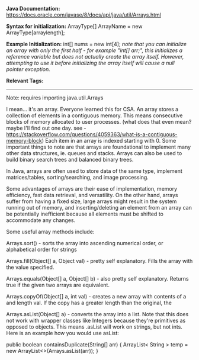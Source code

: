 
**Java Documentation:** https://docs.oracle.com/javase/8/docs/api/java/util/Arrays.html

**Syntax for initialization:** ArrayType[] ArrayName = new ArrayType[arraylength];

**Example Initialization:** int[] nums = new int[4];
*note that you can initialize an array with only the first half - for example "int[] arr;", this initializes a reference variable but does not actually create the array itself. However, attempting to use it before initializing the array itself will cause a null pointer exception.*

**Relevant Tags:** 

-----

Note: requires importing java.util.Arrays

I mean... it's an array. Everyone learned this for CSA.
An array stores a collection of elements in a contiguous memory. This means consecutive blocks of memory allocated to user processes. (what does that even mean? maybe I'll find out one day. see - https://stackoverflow.com/questions/4059363/what-is-a-contiguous-memory-block)
Each item in an array is indexed starting with 0. 
Some important things to note are that arrays are foundational to implement many other data structures, ie. queues and stacks. Arrays can also be used to build binary search trees and balanced binary trees.

In Java, arrays are often used to store data of the same type, implement matrices/tables, sorting/searching, and image processing. 

Some advantages of arrays are their ease of implementation, memory efficiency, fast data retrieval, and versatility.
On the other hand, arrays suffer from having a fixed size, large arrays might result in the system running out of memory, and inserting/deleting an element from an array can be potentially inefficient because all elements must be shifted to accommodate any changes. 

Some useful array methods include:

Arrays.sort() - sorts the array into ascending numerical order, or alphabetical order for strings

Arrays.fill(Object[] a, Object val) - pretty self explanatory. Fills the array with the value specified.

Arrays.equals(Object[] a, Object[] b) - also pretty self explanatory. Returns true if the given two arrays are equivalent.

Arrays.copyOf(Object[] a, int val) - creates a new array with contents of a and length val. If the copy has a greater length than the original, the 

Arrays.asList(Object[] a) - converts the array into a list. Note that this does not work with wrapper classes like Integers because they're primitives as opposed to objects. This means .asList will work on strings, but not ints. 
Here is an example how you would use asList:

public boolean containsDuplicate(String[] arr) 
{
     ArrayList< String > temp = new ArrayList<>(Arrays.asList(arr));
}